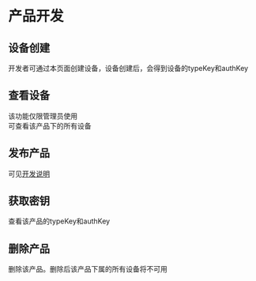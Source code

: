 # 产品开发  
## 设备创建
开发者可通过本页面创建设备，设备创建后，会得到设备的typeKey和authKey  

## 查看设备
该功能仅限管理员使用  
可查看该产品下的所有设备  

## 发布产品
可见[开发说明](?file=009-专属设备开发/00-开发说明 "开发说明")  

## 获取密钥
查看该产品的typeKey和authKey  

## 删除产品
删除该产品。删除后该产品下属的所有设备将不可用  